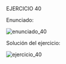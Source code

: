 EJERCICIO 40

Enunciado:

![enunciado_40](https://github.com/user-attachments/assets/ff9b6349-146f-47f8-b77f-bf3b692cd190)

Solución del ejercicio:

![ejercicio_40](https://github.com/user-attachments/assets/41c0a633-c8ca-47ca-b69a-452b7695caf3)



